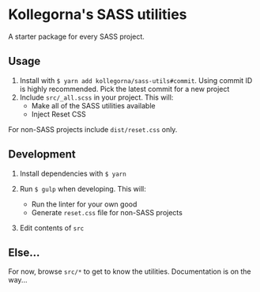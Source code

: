# Kollegorna's SASS utilities

A starter package for every SASS project.

## Usage

1. Install with `$ yarn add kollegorna/sass-utils#commit`. Using commit ID is highly recommended. Pick the latest commit for a new project
2. Include `src/_all.scss` in your project. This will:
    - Make all of the SASS utilities available
    - Inject Reset CSS

For non-SASS projects include `dist/reset.css` only.

## Development

1. Install dependencies with `$ yarn`
2. Run `$ gulp` when developing. This will:
    - Run the linter for your own good
    - Generate `reset.css` file for non-SASS projects

3. Edit contents of `src`

## Else...

For now, browse `src/*` to get to know the utilities. Documentation is on the way...
